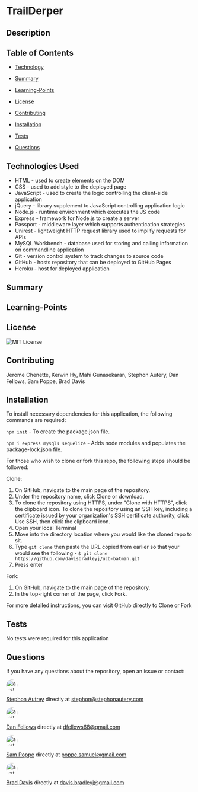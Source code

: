# TrailDerper

## Description



## Table of Contents

  * [Technology](#Technology)

  * [Summary](#Summary)

  * [Learning-Points](#Learning-Points)
  
  * [License](#License)
  
  * [Contributing](#Contributing)
  
  * [Installation](#Installation)
  
  * [Tests](#Tests)
  
  * [Questions](#Questions)

## Technologies Used
- HTML - used to create elements on the DOM
- CSS - used to add style to the deployed page
- JavaScript - used to create the logic controlling the client-side application
- jQuery - library supplement to JavaScript controlling application logic
- Node.js - runtime environment which executes the JS code
- Express - framework for Node.js to create a server
- Passport - middleware layer which supports authentication strategies
- Unirest - lightweight HTTP request library used to implify requests for APIs
- MySQL Workbench - database used for storing and calling information on commandline application
- Git - version control system to track changes to source code
- GitHub - hosts repository that can be deployed to GitHub Pages
- Heroku - host for deployed application

## Summary



## Learning-Points



## License

![MIT License](https://img.shields.io/badge/license-MIT-blue.svg)

## Contributing

Jerome Chenette, Kerwin Hy, Mahi Gunasekaran, Stephon Autery, Dan Fellows, Sam Poppe, Brad Davis

## Installation

To install necessary dependencies for this application, the following commands are required:

`npm init` - To create the package.json file.

`npm i express mysqls sequelize` - Adds node modules and populates the package-lock.json file.

For those who wish to clone or fork this repo, the following steps should be followed:

Clone:
1) On GitHub, navigate to the main page of the repository.
2) Under the repository name, click Clone or download.
3) To clone the repository using HTTPS, under "Clone with HTTPS", click the clipboard icon. To clone the repository using an SSH key, including a certificate issued by your organization's SSH certificate authority, click Use SSH, then click the clipboard icon.
4) Open your local Terminal
5) Move into the directory location where you would like the cloned repo to sit.
6) Type `git clone` then paste the URL copied from earlier so that your would see the following - `$ git clone https://github.com/davisbradleyj/ucb-batman.git`
7) Press enter

Fork:
1) On GitHub, navigate to the main page of the repository.
2) In the top-right corner of the page, click Fork.

For more detailed instructions, you can visit GitHub directly to <a herf="https://help.github.com/en/github/creating-cloning-and-archiving-repositories/cloning-a-repository">Clone</a> or <a herf="https://help.github.com/en/github/getting-started-with-github/fork-a-repo">Fork</a>

## Tests

No tests were required for this application

## Questions

If you have any questions about the repository, open an issue or contact:

<img src="https://avatars1.githubusercontent.com/u/57854409?v=4" alt="avatar" style="border-radius: 16px" width="30">

[Stephon Autrey](https/api.github.com/users/stephonautery) directly at stephon@stephonautery.com

<img src="https://avatars1.githubusercontent.com/u/57814329?v=4" alt="avatar" style="border-radius: 16px" width="30">

[Dan Fellows](https://api.github.com/users/dfel08) directly at dfellows68@gmail.com

<img src="https://avatars1.githubusercontent.com/u/60407759?v=4" alt="avatar" style="border-radius: 16px" width="30">

[Sam Poppe](https://api.github.com/users/popsizzle) directly at poppe.samuel@gmail.com

<img src="https://avatars2.githubusercontent.com/u/61176147?v=4" alt="avatar" style="border-radius: 16px" width="30">

[Brad Davis](https://api.github.com/users/davisbradleyj) directly at davis.bradleyj@gmail.com

 

 

 

 